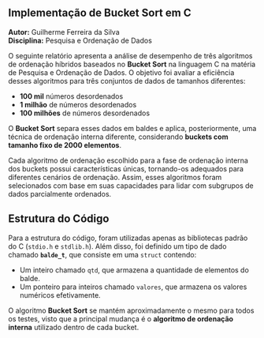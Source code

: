 ## Implementação de Bucket Sort em C  
**Autor:** Guilherme Ferreira da Silva  
**Disciplina:** Pesquisa e Ordenação de Dados  

O seguinte relatório apresenta a análise de desempenho de três algoritmos de ordenação híbridos baseados no **Bucket Sort** na linguagem C na matéria de Pesquisa e Ordenação de Dados. O objetivo foi avaliar a eficiência desses algoritmos para três conjuntos de dados de tamanhos diferentes:  

- **100 mil** números desordenados  
- **1 milhão** de números desordenados  
- **100 milhões** de números desordenados  

O **Bucket Sort** separa esses dados em baldes e aplica, posteriormente, uma técnica de ordenação interna diferente, considerando **buckets com tamanho fixo de 2000 elementos**.  

Cada algoritmo de ordenação escolhido para a fase de ordenação interna dos buckets possui características únicas, tornando-os adequados para diferentes cenários de ordenação. Assim, esses algoritmos foram selecionados com base em suas capacidades para lidar com subgrupos de dados parcialmente ordenados.  

## Estrutura do Código  

Para a estrutura do código, foram utilizadas apenas as bibliotecas padrão do C (`stdio.h` e `stdlib.h`). Além disso, foi definido um tipo de dado chamado **`balde_t`**, que consiste em uma `struct` contendo:  

- Um inteiro chamado `qtd`, que armazena a quantidade de elementos do balde.  
- Um ponteiro para inteiros chamado `valores`, que armazena os valores numéricos efetivamente.  

O algoritmo **Bucket Sort** se mantém aproximadamente o mesmo para todos os testes, visto que a principal mudança é o **algoritmo de ordenação interna** utilizado dentro de cada bucket.  

